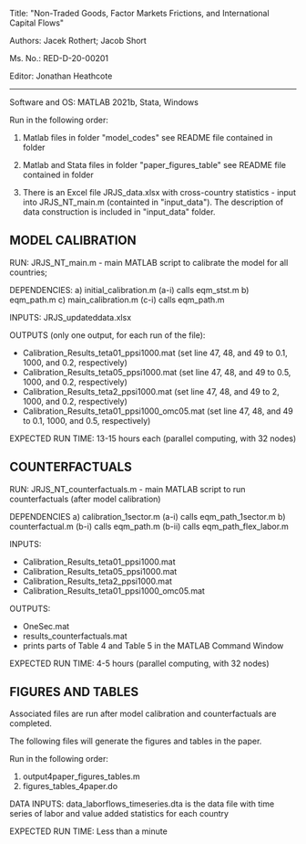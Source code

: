 Title:   	"Non-Traded Goods, Factor Markets Frictions, and International Capital Flows"

Authors: 	Jacek Rothert; Jacob Short

Ms. No.: 	RED-D-20-00201

Editor:  	Jonathan Heathcote

----


Software and OS: MATLAB 2021b, Stata, Windows 

Run in the following order:
 
1) Matlab files in folder "model_codes"
	see README file contained in folder

2) Matlab and Stata files in folder "paper_figures_table"
	see README file contained in folder

3) There is an Excel file JRJS_data.xlsx with cross-country statistics - input into JRJS_NT_main.m (containted in "input_data"). The description of data construction is included in "input_data" folder.


MODEL CALIBRATION
----
RUN: JRJS_NT_main.m - main MATLAB script to calibrate the model for all countries; 

DEPENDENCIES:
a) initial_calibration.m
	(a-i) calls eqm_stst.m
b) eqm_path.m
c) main_calibration.m
	(c-i) calls eqm_path.m

INPUTS: JRJS_updateddata.xlsx

OUTPUTS (only one output, for each run of the file):
- Calibration_Results_teta01_ppsi1000.mat (set line 47, 48, and 49 to 0.1, 1000, and 0.2, respectively)
- Calibration_Results_teta05_ppsi1000.mat (set line 47, 48, and 49 to 0.5, 1000, and 0.2, respectively)
- Calibration_Results_teta2_ppsi1000.mat (set line 47, 48, and 49 to 2, 1000, and 0.2, respectively)
- Calibration_Results_teta01_ppsi1000_omc05.mat (set line 47, 48, and 49 to 0.1, 1000, and 0.5, respectively)


EXPECTED RUN TIME: 13-15 hours each (parallel computing, with 32 nodes)



COUNTERFACTUALS
----
RUN: JRJS_NT_counterfactuals.m - main MATLAB script to run counterfactuals 
(after model calibration)

DEPENDENCIES
a) calibration_1sector.m
	(a-i) calls eqm_path_1sector.m
b) counterfactual.m
	(b-i) calls eqm_path.m
	(b-ii) calls eqm_path_flex_labor.m

INPUTS: 
- Calibration_Results_teta01_ppsi1000.mat 
- Calibration_Results_teta05_ppsi1000.mat 
- Calibration_Results_teta2_ppsi1000.mat 
- Calibration_Results_teta01_ppsi1000_omc05.mat 

OUTPUTS: 
- OneSec.mat
- results_counterfactuals.mat
- prints parts of Table 4 and Table 5 in the MATLAB Command Window

EXPECTED RUN TIME: 4-5 hours (parallel computing, with 32 nodes)


FIGURES AND TABLES
----
Associated files are run after model calibration and counterfactuals are completed.

The following files will generate the figures and tables in the paper.

Run in the following order:
 
1) output4paper_figures_tables.m
2) figures_tables_4paper.do

DATA INPUTS: data_laborflows_timeseries.dta is the data file with time series of labor and value added statistics for each country 

EXPECTED RUN TIME: Less than a minute




